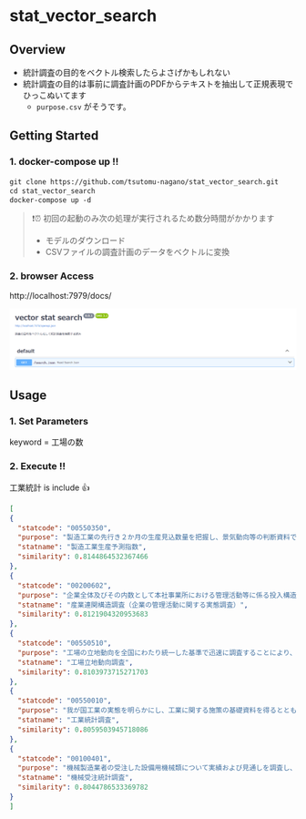 # stat_vector_search

## Overview
- 統計調査の目的をベクトル検索したらよさげかもしれない
- 統計調査の目的は事前に調査計画のPDFからテキストを抽出して正規表現でひっこぬいてます
  - `purpose.csv` がそうです。

## Getting Started
### 1. docker-compose up !!
``` shell
git clone https://github.com/tsutomu-nagano/stat_vector_search.git
cd stat_vector_search
docker-compose up -d
```

>❗⏰ 初回の起動のみ次の処理が実行されるため数分時間がかかります   
> - モデルのダウンロード
> - CSVファイルの調査計画のデータをベクトルに変換


### 2. browser Access
http://localhost:7979/docs/

![Alt text](assets/image.png)

## Usage
### 1. Set Parameters  
keyword = 工場の数

### 2. Execute !!
  工業統計 is include 👍
  ``` json
[
  {
    "statcode": "00550350",
    "purpose": "製造工業の先行き２か月の生産見込数量を把握し、景気動向等の判断資料である製造工業生産予測指数を作成するための基礎資料を得ることを目的とする。",
    "statname": "製造工業生産予測指数",
    "similarity": 0.8144864532367466
  },
  {
    "statcode": "00200602",
    "purpose": "企業全体及びその内数として本社事業所における管理活動等に係る投入構造を把握し、産業連関表の部門別の投入額推計等の基礎資料を得ることを目的とする。",
    "statname": "産業連関構造調査（企業の管理活動に関する実態調査）",
    "similarity": 0.8121904320953683
  },
  {
    "statcode": "00550510",
    "purpose": "工場の立地動向を全国にわたり統一した基準で迅速に調査することにより、工場立地の実態を把握し、工場立地の適正化及び土地利用の合理化に役立てるための基礎資料を得ることを目的とする。",
    "statname": "工場立地動向調査",
    "similarity": 0.8103973715271703
  },
  {
    "statcode": "00550010",
    "purpose": "我が国工業の実態を明らかにし、工業に関する施策の基礎資料を得るとともに、経済センサス-活動調査の中間年における経済構造統計を作成することを目的とする。",
    "statname": "工業統計調査",
    "similarity": 0.8059503945718086
  },
  {
    "statcode": "00100401",
    "purpose": "機械製造業者の受注した設備用機械類について実績および見通しを調査し、設備投資状況の先行きを予測し、景気動向を把握するための基礎資料とする。",
    "statname": "機械受注統計調査",
    "similarity": 0.8044786533369782
  }
]
  ```

